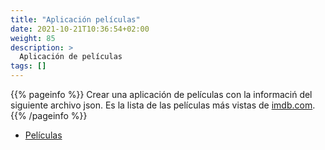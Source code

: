 ```yaml
---
title: "Aplicación películas"
date: 2021-10-21T10:36:54+02:00
weight: 85
description: >
  Aplicación de películas
tags: []
---
```


{{% pageinfo %}}
Crear una aplicación de películas con la informaciń del siguiente archivo json. Es la lista de las películas más vistas de [imdb.com](https://www.imdb.com/chart/top/?ref_=nv_mv_250_6).
{{% /pageinfo %}}


* [Películas](listapelis.json)